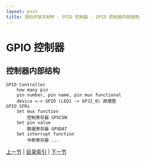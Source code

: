 ```yaml
---
layout: post
title: 源码开放学ARM - GPIO 控制器 - GPIO 控制器内部结构 
---
```


# GPIO 控制器 #
## 控制器内部结构
	GPIO Controller
		how many pin
		pin number, pin name, pin mux functional
		device <-> GPIO (LED1 -> GPJ2_0) 原理图
	GPIO SFRs
		Set mux function
			控制寄存器 GPXCON
		Set pin value
			数据寄存器 GPXDAT
		Set interrupt function
			中断寄存器 ...
	



[上一节](chp2-4.html)  |  [目录索引](../index.html)  |  [下一节](chp3-2.html)
